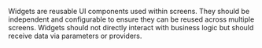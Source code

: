 Widgets are reusable UI components used within screens. They should be independent and configurable to ensure they can be reused across multiple screens. Widgets should not directly interact with business logic but should receive data via parameters or providers.